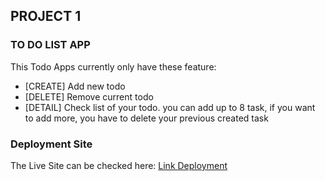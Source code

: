 ## PROJECT 1

### TO DO LIST APP
This Todo Apps currently only have these feature:
- [CREATE] Add new todo 
- [DELETE] Remove current todo 
- [DETAIL] Check list of your todo. 
you can add up to 8 task, if you want to add more, you have to delete your previous created task

### Deployment Site

The Live Site can be checked here: 
<a href="https://atk-todo.vercel.app/" target="_blank"> Link Deployment </a>
